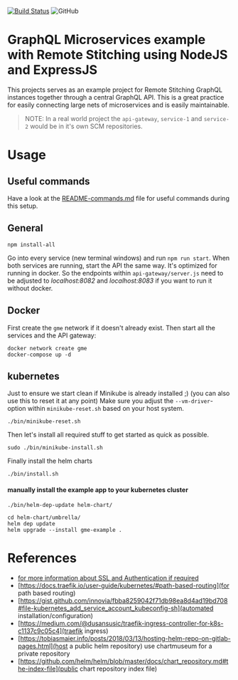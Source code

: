 [![Build Status](https://travis-ci.com/renepardon/graphql-microservices-example.svg?branch=master)](https://travis-ci.com/renepardon/graphql-microservices-example)
![GitHub](https://img.shields.io/github/license/renepardon/graphql-microservices-example.svg)


# GraphQL Microservices example with Remote Stitching using NodeJS and ExpressJS

This projects serves as an example project for Remote Stitching GraphQL instances together through a central GraphQL 
API. This is a great practice for easily connecting large nets of microservices and is easily maintainable.

> NOTE: In a real world project the `api-gateway`, `service-1` and `service-2` would be in it's own SCM repositories.

# Usage

## Useful commands

Have a look at the [README-commands.md](README-commands.md) file for useful commands during this setup.

## General

    npm install-all

Go into every service (new terminal windows) and run `npm run start`. When both services are running, start the API the 
same way. It's optimized for running in docker. So the endpoints within `api-gateway/server.js` need to be adjusted to 
*localhost:8082* and *localhost:8083* if you want to run it without docker.

## Docker

First create the `gme` network if it doesn't already exist. Then start all the services and the API gateway:

    docker network create gme
    docker-compose up -d

## kubernetes

Just to ensure we start clean if Minikube is already installed ;) (you can also use this to reset it at any point)
Make sure you adjust the `--vm-driver`-option within `minikube-reset.sh` based on your host system.

    ./bin/minikube-reset.sh

Then let's install all required stuff to get started as quick as possible.

    sudo ./bin/minikube-install.sh

Finally install the helm charts

    ./bin/install.sh

#### manually install the example app to your kubernetes cluster

    ./bin/helm-dep-update helm-chart/

    cd helm-chart/umbrella/
    helm dep update
    helm upgrade --install gme-example .

# References

- [for more information about SSL and Authentication if required](https://docs.traefik.io/user-guide/kubernetes/)
- [https://docs.traefik.io/user-guide/kubernetes/#path-based-routing](for path based routing)
- [https://gist.github.com/innovia/fbba8259042f71db98ea8d4ad19bd708#file-kubernetes_add_service_account_kubeconfig-sh](automated installation/configuration)
- [https://medium.com/@dusansusic/traefik-ingress-controller-for-k8s-c1137c9c05c4](traefik ingress) 
- [https://tobiasmaier.info/posts/2018/03/13/hosting-helm-repo-on-gitlab-pages.html](host a public helm repository) use chartmuseum for a private repository
- [https://github.com/helm/helm/blob/master/docs/chart_repository.md#the-index-file](public chart repository index file)